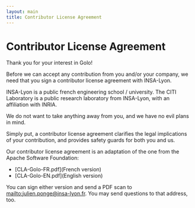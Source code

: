 ```yaml
---
layout: main
title: Contributor License Agreement
---
```


# Contributor License Agreement

Thank you for your interest in Golo!

Before we can accept any contribution from you and/or your company, we need that you sign a
contributor license agreement with INSA-Lyon.

INSA-Lyon is a public french engineering school / university. The CITI Laboratory is a public
research laboratory from INSA-Lyon, with an affiliation with INRIA.

We do not want to take anything away from you, and we have no evil plans in mind.

Simply put, a contributor license agreement clarifies the legal implications of your contribution,
and provides safety guards for both you and us.

Our contributor license agreement is an adaptation of the one from the Apache Software Foundation:

- [CLA-Golo-FR.pdf](French version)
- [CLA-Golo-EN.pdf](English version)

You can sign either version and send a PDF scan to
[mailto:julien.ponge@insa-lyon.fr](julien.ponge@insa-lyon.fr).
You may send questions to that address, too.
